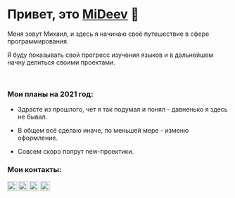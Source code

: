 # Привет, это [MiDeev][mideev] 👋

Меня зовут Михаил, и здесь я начинаю своё путешествие в сфере программирования.

Я буду показывать свой прогресс изучения языков и в дальнейшем начну делиться своими проектами.

<br/>

### Мои планы на 2021 год:

+ Здрасте из прошлого, чет я так подумал и понял - давненько я здесь не бывал.

+ В общем всё сделаю иначе, по меньшей мере - изменю оформление.

+ Совсем скоро попрут new-проектики.



### Мои контакты:

[<img align="left" alt="mideev" width="22px" src="https://raw.githubusercontent.com/MiDeev/gg/main/globe.svg" />][mideev]
[<img align="left" alt="email" width="22px" src="https://raw.githubusercontent.com/MiDeev/gg/main/email.svg" />][email]
[<img align="left" alt="youtube" width="22px" src="https://raw.githubusercontent.com/MiDeev/gg/main/youtube.svg" />][youtube]
[<img align="left" alt="twitter" width="22px" src="https://raw.githubusercontent.com/MiDeev/gg/main/twitter.svg" />][twitter]


<br/>

[mideev]: https://mideev.ru
[email]: mailto:mideevx@gmail.com
[twitter]: https://twitter.com/MiDeev
[youtube]: https://www.youtube.com/channel/UCGt8LO4rZQzyjPCwcoWl8k
